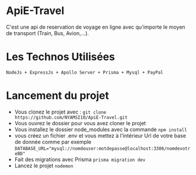 # ApiE-Travel
C'est une api de reservation de voyage en ligne avec qu'importe le moyen de transport (Train, Bus, Avion,...).

# Les Technos Utilisées

`NodeJs + ExpressJs + Apollo Server + Prisma + Mysql + PayPal`

# Lancement du projet 

- Vous clonez le projet avec :
  `git clone https://github.com/NYAMSI10/ApiE-Travel.git`
- Vous ouvrez le dossier pour vous avez cloner le projet
- Vous installez le dossier node_modules avec la commande
  `npm install`
- vous créez un fichier .env et vous mettez à l'intérieur Url de votre base de donnée comme par exemple
  `DATABASE_URL="mysql://nomdeuser:motdepasse@localhost:3306/nomdevotreBD"`
- Fait des migrations avec Prisma
  `prisma migration dev`
- Lancez le projet
  `nodemon`
